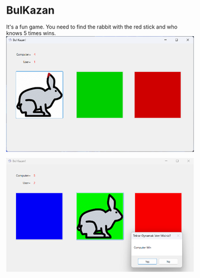 # BulKazan
It's a fun game. You need to find the rabbit with the red stick and who knows 5 times wins.
![alt text](https://github.com/omerfdev/BulKazan/blob/master/BulKazan/Image/BulKazan.png)

![alt text](https://github.com/omerfdev/BulKazan/blob/master/BulKazan/Image/BulKazanGUI.png)
